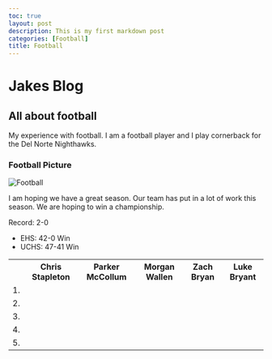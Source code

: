 ```yaml
---
toc: true 
layout: post
description: This is my first markdown post
categories: [Football]
title: Football
---
```

# Jakes Blog
## All about football
My experience with football. I am a football player and I play cornerback for the Del Norte Nighthawks.
### Football Picture
![Football]({{site.baseurl}}/images/FootballForComputerSci.jpeg)

I am hoping we have a great season. Our team has put in a lot of work this season. We are hoping to win a championship. 

Record: 2-0
- EHS: 42-0 Win
- UCHS: 47-41 Win

<table>
        <tr>
            <th> </th>
            <th>Chris Stapleton</th>
            <th>Parker McCollum</th>
            <th>Morgan Wallen</th>
            <th>Zach Bryan </th>
            <th>Luke Bryant</th>
            </tr>
        <tr>
            <td>1.</td>
            <td></td>
            <td></td>
            <td></td>
            <td></td>
            </tr>
        <tr>
            <td>2.</td>
            <td></td>
            <td></td>
            <td></td>
            <td></td>
            </tr>
        <tr>
            <td>3.</td>
            <td></td>
            <td></td>
            <td></td>
            <td></td>
            </tr>
        <tr>
            <td>4.</td>
            <td></td>
            <td></td>
            <td></td>
            <td></td>
            </tr>
        <tr>
            <td>5.</td>
            <td></td>
            <td></td>
            <td></td>
            <td></td>
            </tr>
        </table> 